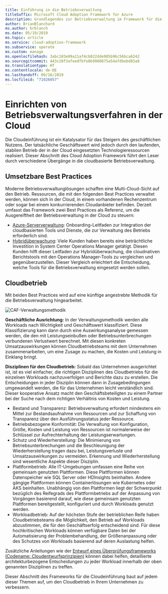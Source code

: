 ```yaml
---
title: Einführung in die Betriebsverwaltung
titleSuffix: Microsoft Cloud Adoption Framework for Azure
description: Grundlegendes zur Betriebsverwaltung im Framework für die Cloudeinführung (Cloud Adoption Framework)
author: BrianBlanchard
ms.author: brblanch
ms.date: 05/19/2019
ms.topic: article
ms.service: cloud-adoption-framework
ms.subservice: operate
ms.custom: manage
ms.openlocfilehash: 3abc103e09a11af4cb822dde985b96c56bca6242
ms.sourcegitcommit: 443c28f3afeedfbfe8b9980875a54afdbebd83a8
ms.translationtype: HT
ms.contentlocale: de-DE
ms.lasthandoff: 09/16/2019
ms.locfileid: "71026057"
---
```

# <a name="establishing-operational-management-practices-in-the-cloud"></a>Einrichten von Betriebsverwaltungsverfahren in der Cloud

Die Cloudeinführung ist ein Katalysator für das Steigern des geschäftlichen Nutzens. Der tatsächliche Geschäftswert wird jedoch durch den laufenden, stabilen Betrieb der in der Cloud eingesetzten Technologieressourcen realisiert. Dieser Abschnitt des Cloud Adoption Framework führt den Leser durch verschiedene Übergänge in die cloudbasierte Betriebsverwaltung.

## <a name="actionable-best-practices"></a>Umsetzbare Best Practices

Moderne Betriebsverwaltunglösungen schaffen eine Multi-Cloud-Sicht auf den Betrieb. Ressourcen, die mit den folgenden Best Practices verwaltet werden, können sich in der Cloud, in einem vorhandenen Rechenzentrum oder sogar bei einem konkurrierenden Cloudanbieter befinden. Derzeit umfasst das Framework zwei Best Practices als Referenz, um die Ausgereiftheit der Betriebsverwaltung in der Cloud zu steuern:

* [Azure-Serververwaltung](./azure-server-management/index.md): Onboarding-Leitfaden zur Integration der cloudbasierten Tools und Dienste, die zur Verwaltung des Betriebs erforderlich sind.
* [Hybridüberwachung](./monitor/index.md): Viele Kunden haben bereits eine beträchtliche Investition in System Center Operations Manager getätigt. Diesen Kunden hilft dieser Leitfaden zur Hybridüberwachung, die cloudnativen Berichtstools mit den Operations Manager-Tools zu vergleichen und gegenüberzustellen. Dieser Vergleich erleichtert die Entscheidung, welche Tools für die Betriebsverwaltung eingesetzt werden sollen.

## <a name="cloud-operations"></a>Cloudbetrieb

Mit beiden Best Practices wird auf eine künftige angestrebte Methodik für die Betriebsverwaltung hingearbeitet.

![CAF-Verwaltungsmethodik](../_images/manage/caf-manage.png)

**Geschäftliche Ausrichtung:** In der Verwaltungsmethodik werden alle Workloads nach Wichtigkeit und Geschäftswert klassifiziert. Diese Klassifizierung kann dann durch eine Auswirkungsanalyse gemessen werden, die den mit Leistungseinbußen oder Betriebsunterbrechungen verbundenen Verlustwert berechnet. Mit diesen konkreten Umsatzauswirkungen können Cloudbetriebsteams mit dem Unternehmen zusammenarbeiten, um eine Zusage zu machen, die Kosten und Leistung in Einklang bringt.

**Disziplinen für den Cloudbetrieb:** Sobald das Unternehmen ausgerichtet ist, ist es viel einfacher, die richtigen Disziplinen des Cloudbetriebs für die einzelnen Workloads nachzuverfolgen und Berichte dazu zu erstellen. Die Entscheidungen in jeder Disziplin können dann in Zusagebedingungen umgewandelt werden, die für das Unternehmen leicht verständlich sind. Dieser kooperative Ansatz macht den Geschäftsbeteiligten zu einem Partner bei der Suche nach dem richtigen Verhältnis von Kosten und Leistung.

* Bestand und Transparenz: Betriebsverwaltung erfordert mindestens ein Mittel zur Bestandsaufnahme von Ressourcen und zur Schaffung von Transparenz über den Ausführungsstatus jeder Ressource.
* Betriebsbezogene Konformität: Die Verwaltung von Konfiguration, Größe, Kosten und Leistung von Ressourcen ist normalerweise der Schlüssel zur Aufrechterhaltung der Leistungserwartungen.
* Schutz und Wiederherstellung: Die Minimierung von Betriebsunterbrechungen und die Beschleunigung der Wiederherstellung tragen dazu bei, Leistungsverluste und Umsatzauswirkungen zu vermeiden. Erkennung und Wiederherstellung sind wesentliche Aspekte dieser Disziplin.
* Plattformbetrieb: Alle IT-Umgebungen umfassen eine Reihe von gemeinsam genutzten Plattformen. Diese Plattformen können Datenspeicher wie SQL Server oder HDInsights beinhalten. Andere gängige Plattformen können Containerlösungen wie Kubernetes oder AKS beinhalten. Unabhängig von den Plattformen liegt der Schwerpunkt bezüglich des Reifegrads des Plattformbetriebs auf der Anpassung von Vorgängen basierend darauf, wie diese gemeinsam genutzten Plattformen bereitgestellt, konfiguriert und durch Workloads genutzt werden.
* Workloadbetrieb: Auf der höchsten Stufe der betrieblichen Reife haben Cloudbetriebsteams die Möglichkeit, den Betrieb auf Workloads abzustimmen, die für den Geschäftserfolg entscheidend sind. Für diese hochkritischen Workloads können verfügbare Daten bei der Automatisierung der Problembehandlung, der Größenanpassung oder des Schutzes von Workloads basierend auf deren Auslastung helfen.

Zusätzliche Anleitungen wie der [Entwurf eines Überprüfungsframeworks (Codename: Cloudentwurfsprinzipien)](https://docs.microsoft.com/azure/architecture/reliability) können dabei helfen, detaillierte architekturbezogene Entscheidungen zu jeder Workload innerhalb der oben genannten Disziplinen zu treffen.

Dieser Abschnitt des Frameworks für die Cloudeinführung baut auf jedem dieser Themen auf, um den Cloudbetrieb in Ihrem Unternehmen zu verbessern.
